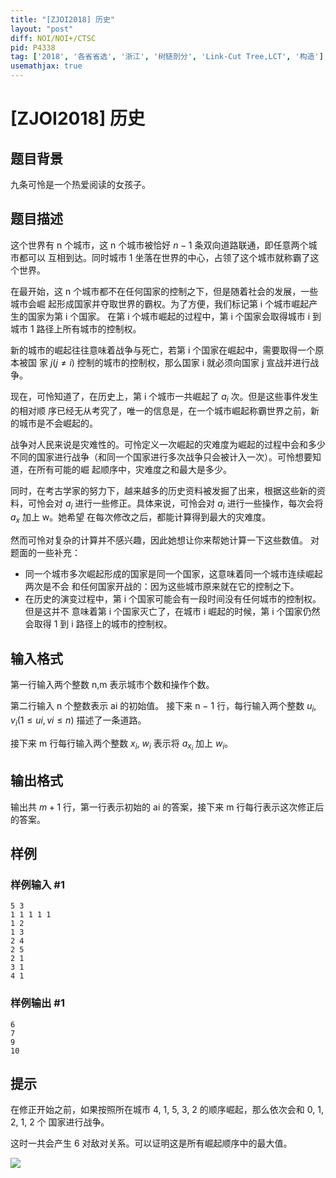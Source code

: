 ```yaml
---
title: "[ZJOI2018] 历史"
layout: "post"
diff: NOI/NOI+/CTSC
pid: P4338
tag: ['2018', '各省省选', '浙江', '树链剖分', 'Link-Cut Tree,LCT', '构造']
usemathjax: true
---
```


# [ZJOI2018] 历史
## 题目背景

九条可怜是一个热爱阅读的女孩子。
## 题目描述

这个世界有 n 个城市，这 n 个城市被恰好 $n-1$ 条双向道路联通，即任意两个城市都可以 互相到达。同时城市 1 坐落在世界的中心，占领了这个城市就称霸了这个世界。

在最开始，这 n 个城市都不在任何国家的控制之下，但是随着社会的发展，一些城市会崛 起形成国家并夺取世界的霸权。为了方便，我们标记第 i 个城市崛起产生的国家为第 i 个国家。 在第 i 个城市崛起的过程中，第 i 个国家会取得城市 i 到城市 1 路径上所有城市的控制权。

新的城市的崛起往往意味着战争与死亡，若第 i 个国家在崛起中，需要取得一个原本被国 家 $j(j ≠ i)$ 控制的城市的控制权，那么国家 i 就必须向国家 j 宣战并进行战争。

现在，可怜知道了，在历史上，第 i 个城市一共崛起了 $a_i$ 次。但是这些事件发生的相对顺 序已经无从考究了，唯一的信息是，在一个城市崛起称霸世界之前，新的城市是不会崛起的。 

战争对人民来说是灾难性的。可怜定义一次崛起的灾难度为崛起的过程中会和多少不同的国家进行战争（和同一个国家进行多次战争只会被计入一次）。可怜想要知道，在所有可能的崛 起顺序中，灾难度之和最大是多少。

同时，在考古学家的努力下，越来越多的历史资料被发掘了出来，根据这些新的资料，可怜会对 $a_i$ 进行一些修正。具体来说，可怜会对 $a_i$ 进行一些操作，每次会将 $a_x$ 加上 w。她希望 在每次修改之后，都能计算得到最大的灾难度。

然而可怜对复杂的计算并不感兴趣，因此她想让你来帮她计算一下这些数值。
对题面的一些补充：

- 同一个城市多次崛起形成的国家是同一个国家，这意味着同一个城市连续崛起两次是不会 和任何国家开战的：因为这些城市原来就在它的控制之下。
- 在历史的演变过程中，第 i 个国家可能会有一段时间没有任何城市的控制权。但是这并不 意味着第 i 个国家灭亡了，在城市 i 崛起的时候，第 i 个国家仍然会取得 1 到 i 路径上的城市的控制权。
## 输入格式

第一行输入两个整数 n,m 表示城市个数和操作个数。 

第二行输入 n 个整数表示 ai 的初始值。 接下来 n − 1 行，每行输入两个整数 $u_i, v_i(1\leq ui, vi \leq n)$ 描述了一条道路。 

接下来 m 行每行输入两个整数 $x_i$, $w_i$ 表示将 $a_{x_i}$
加上 $w_i$。
## 输出格式

输出共 $m+1$ 行，第一行表示初始的 ai 的答案，接下来 m 行每行表示这次修正后的答案。
## 样例

### 样例输入 #1
```
5 3 
1 1 1 1 1 
1 2 
1 3 
2 4 
2 5 
2 1 
3 1
4 1
```
### 样例输出 #1
```
6 
7 
9
10
```
## 提示

在修正开始之前，如果按照所在城市 4, 1, 5, 3, 2 的顺序崛起，那么依次会和 0, 1, 2, 1, 2 个 国家进行战争。

这时一共会产生 6 对敌对关系。可以证明这是所有崛起顺序中的最大值。

![](https://cdn.luogu.com.cn/upload/pic/16016.png)
